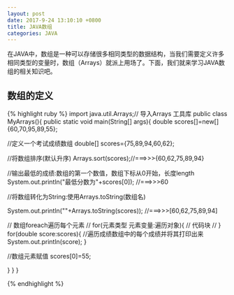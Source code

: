 ```yaml
---
layout: post
date: 2017-9-24 13:10:10 +0800
title: JAVA数组
categories: JAVA
---
```


在JAVA中，数组是一种可以存储很多相同类型的数据结构，当我们需要定义许多相同类型的变量时，数组（Arrays）就派上用场了。下面，我们就来学习JAVA数组的相关知识吧。

## 数组的定义
{% highlight ruby %}
import java.util.Arrays;// 导入Arrays 工具库
public class MyArrays(){
   public static void main(String[] args){
   	double scores[]=new[]{60,70,95,89,55};

		
   //定义一个考试成绩数组
   double[] scores={75,89,94,60,62};

   //将数组排序(默认升序)
   Arrays.sort(scores);//===>>>{60,62,75,89,94}
		
   //输出最低的成绩:数组的第一个数值，数组下标从0开始，长度length
   System.out.println("最低分数为"+scores[0]); //===>>>60
		
  //将数组转化为String:使用Arrays.toString(数组名)

  System.out.println(""+Arrays.toString(scores));
  //===>>>[60,62,75,89,94]


   // 数组foreach遍历每个元素
   // for(元素类型 元素变量:遍历对象){
   // 		代码块
   // }
   for(double score:scores){
   //遍历成绩数组中的每个成绩并将其打印出来
   System.out.println(score);
  }
		
  //数组元素赋值
  scores[0]=55;
		
  }
   }
}

{% endhighlight %}





